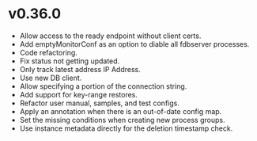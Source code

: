 # v0.36.0

* Allow access to the ready endpoint without client certs.
* Add emptyMonitorConf as an option to diable all fdbserver processes.
* Code refactoring.
* Fix status not getting updated.
* Only track latest address IP Address.
* Use new DB client.
* Allow specifying a portion of the connection string.
* Add support for key-range restores.
* Refactor user manual, samples, and test configs.
* Apply an annotation when there is an out-of-date config map.
* Set the missing conditions when creating new process groups.
* Use instance metadata directly for the deletion timestamp check.
